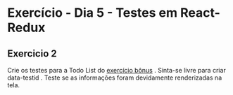 # Exercício - Dia 5 - Testes em React-Redux

## Exercicio 2

Crie os testes para a Todo List do [exercício bônus](https://github.com/Lucas-Almeida-SD/Trybe-Exercicios/tree/main/Desenvolvimento_Front_End/Bloco_15-Gerenciamento_de_estado_com_Redux/Dia_02-Usando_o_Redux_no_React/ToDoList) . Sinta-se livre para criar data-testid . Teste se as informações foram devidamente renderizadas na tela.